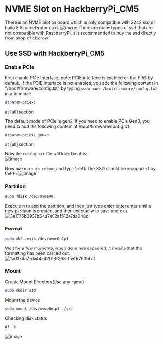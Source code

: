# NVME Slot on HackberryPi_CM5

There is an NVME Slot on board which is only compatible with 2242 ssd or hailo 8 AI accelerator card.
![image](https://github.com/user-attachments/assets/70425743-f175-4eb6-a6be-5a03c525eecf)
There are many types of ssd that are not compatible with RaspberryPi, it is recommended to buy the ssd directly from shop of elecrow:


## Use SSD with HackberryPi_CM5

### Enable PCIe
First enable PCIe Interface, note: PCIE interface is enabled on the PI5B by default.
If the PCIE interface is not enabled, you add the following content in "/boot/firmware/config.txt" by typing ```sudo nano /boot/firmware/config.txt``` in a terminal:
```sh
dtparam=pciex1
```
at [all] section

The default mode of PCIe is gen2. If you need to enable PCIe Gen3, you need to add the following content at /boot/firmware/config.txt:
```sh
dtparam=pciex1_gen=3
```
at [all] section

Now the ```config.txt``` file will look like this:  
![image](https://github.com/user-attachments/assets/4eaf41f2-989e-48ca-8308-74255f591d27)

Now make a ```sudo reboot``` and type ```lsblk``` The SSD should be recognized by the Pi:
![image](https://github.com/user-attachments/assets/da639e70-392c-4627-a9c4-45de4356bc23)

### Partition
```sh
sudo fdisk /dev/nvme0n1
```
Execute n to add the partition, and then just type enter enter enter until a new partition is created, and then execute w to save and exit.
![3e1775b2937b64a7e02af512a7da948c](https://github.com/user-attachments/assets/efba3dd9-927c-44ab-b508-64ea986d3372)

### Format
```sh
sudo mkfs.ext4 /dev/nvme0n1p1
```
Wait for a few moments, when done has appeared, it means that the formatting has been carried out.
![1a0374a7-da44-4201-9268-f5ef6763b0c1](https://github.com/user-attachments/assets/59d68cfb-bc9b-4627-8ab2-7d934cb8fa68)

### Mount
Create Mount Directory(Use any name)
```sh
sudo mkdir ssd
```
Mount the device
```sh
sudo mount /dev/nvme0n1p1 ./ssd
```
Checking disk status
```sh
df -h
```
![image](https://github.com/user-attachments/assets/05d913d4-3291-43b4-b47a-c9829f42b60f)
